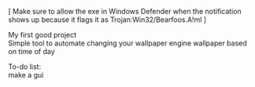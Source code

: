 [ Make sure to allow the exe in Windows Defender when the notification shows up because it flags it as Trojan:Win32/Bearfoos.A!ml ]

My first good project
\
Simple tool to automate changing your wallpaper engine wallpaper based on time of day

To-do list:
\
make a gui

